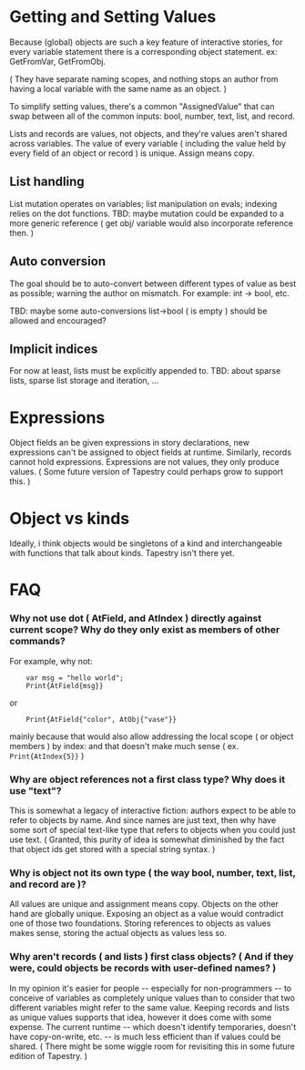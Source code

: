 # Getting and Setting Values 

Because (global) objects are such a key feature of interactive stories, for every variable statement there is a corresponding object statement. ex: GetFromVar, GetFromObj.

( They have separate naming scopes, and nothing stops an author from having a local variable with the same name as an object. )

To simplify setting values, there's a common "AssignedValue" that can swap between all of the common inputs: bool, number, text, list, and record. 

Lists and records are values, not objects, and they're values aren't shared across variables. The value of every variable ( including the value held by every field of an object or record ) is unique. Assign means copy.

## List handling

List mutation operates on variables; list manipulation on evals; indexing relies on the dot functions. TBD: maybe mutation could be expanded to a more generic reference ( get obj/ variable would also incorporate reference then. )

## Auto conversion 

The goal should be to auto-convert between different types of value as best as possible; warning the author on mismatch. For example: int -> bool, etc. 

TBD: maybe some auto-conversions list->bool ( is empty ) should be allowed and encouraged?

## Implicit indices 

For now at least, lists must be explicitly appended to. TBD: about sparse lists, sparse list storage and iteration, ...

# Expressions

Object fields an be given expressions in story declarations, new expressions can't be assigned to object fields at runtime. Similarly, records cannot hold expressions. Expressions are not values, they only produce values. ( Some future version of Tapestry could perhaps grow to support this. )

# Object vs kinds 

Ideally, i think objects would be singletons of a kind and interchangeable with functions that talk about kinds. Tapestry isn't there yet.

# FAQ

### Why not use dot ( AtField, and AtIndex ) directly against current scope? Why do they only exist as members of other commands?

For example, why not:
```
	var msg = "hello world";
	Print{AtField{msg}}
```
or
```
	Print{AtField{"color", AtObj{"vase"}}
```

mainly because that would also allow addressing the local scope ( or object members ) by index: and that doesn't make much sense ( ex. `Print{AtIndex{5}}` )

### Why are object references not a first class type? Why does it use "text"? 

This is somewhat a legacy of interactive fiction: authors expect to be able to refer to objects by name. And since names are just text, then why have some sort of special text-like type that refers to objects when you could just use text. ( Granted, this purity of idea is somewhat diminished by the fact that object ids get stored with a special string syntax. )

### Why is object not its own type ( the way bool, number, text, list, and record are )? 

All values are unique and assignment means copy. Objects on the other hand are globally unique. Exposing an object as a value would contradict one of those two foundations. Storing references to objects as values makes sense, storing the actual objects as values less so.

### Why aren't records ( and lists ) first class objects? ( And if they were, could objects be records with user-defined names? )

In my opinion it's easier for people -- especially for non-programmers -- to conceive of variables as completely unique values than to consider that two different variables might refer to the same value. Keeping records and lists as unique values supports that idea, however it does come with some expense. The current runtime -- which doesn't identify temporaries, doesn't have copy-on-write, etc. -- is much less efficient than if values could be shared. ( There might be some wiggle room for revisiting this in some future edition of Tapestry. )